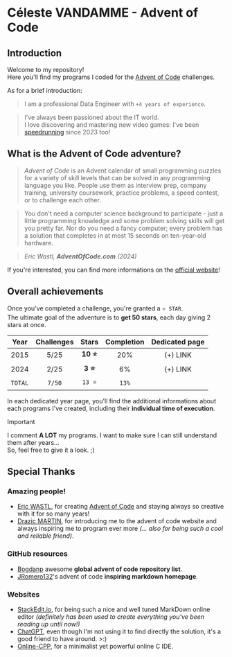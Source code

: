 

# Céleste VANDAMME - Advent of Code


## Introduction
Welcome to my repository!\
Here you'll find my programs I coded for the [Advent of Code](https://adventofcode.com/) challenges.

As for a brief introduction:

> I am a professional Data Engineer with `+4 years of experience`.

> I've always been passioned about the IT world. \
> I love discovering and mastering new video games: I've been [speedrunning](https://www.speedrun.com/fr-FR/users/Slaker) since 2023 too!


## What is the Advent of Code adventure?
> _Advent of Code_  is an Advent calendar of small programming puzzles for a variety of skill levels that can be solved in any programming language you like. People use them as interview prep, company training, university coursework, practice problems, a speed contest, or to challenge each other.

> You don't need a computer science background to participate - just a little programming knowledge and some problem solving skills will get you pretty far. Nor do you need a fancy computer; every problem has a solution that completes in at most 15 seconds on ten-year-old hardware.

> *Eric Wastl, **AdventOfCode.com** (2024)*

If you're interested, you can find more informations on the [official website](https://adventofcode.com/about)!


## Overall achievements
Once you've completed a challenge, you're granted a `⭐ STAR`. \
The ultimate goal of the adventure is to **get 50 stars**, each day giving 2 stars at once.

|  Year | Challenges | Stars | Completion | Dedicated page |
|:-----:|:----------:|:-----:|:----------:|:----------------------------:|
| 2015  | 5/25 | **10 ⭐** | 20% | (+) LINK |
| 2024  | 2/25 | **3 ⭐** | 6% | (+) LINK |
| `TOTAL` | `7/50` | `13 ⭐` | `13%` |  |

In each dedicated year page, you'll find the additional informations about each programs I've created, including their **individual time of execution**.

> [!IMPORTANT]
> I comment **A LOT** my programs. I want to make sure I can still understand them after years...\
>  So, feel free to give it a look. ;)


## Special Thanks


### Amazing people!
- [Eric WASTL](https://was.tl/), for creating [Advent of Code](https://adventofcode.com/) and staying always so creative with it for so many years!
- [Drazic MARTIN](https://github.com/drazicmartin), for introducing me to the advent of code website and always inspiring me to program ever more *(... also for being such a cool and reliable friend)*.


### GitHub resources 
- [Bogdanp](https://github.com/Bogdanp/awesome-advent-of-code) awesome **global advent of code repository list**.
- [JRomero132](https://github.com/jromero132/advent-of-code)'s advent of code **inspiring markdown homepage**.


### Websites
- [StackEdit.io](https://stackedit.io/), for being such a nice and well tuned MarkDown online editor *(definitely has been used to create everything you've been reading up until now!)*
- [ChatGPT](https://chatgpt.com/), even though I'm not using it to find directly the solution, it's a good friend to have around. >:)
- [Online-CPP](https://www.online-cpp.com/), for a minimalist yet powerful online C IDE.
